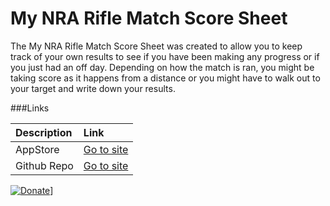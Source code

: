 # My NRA Rifle Match Score Sheet

The My NRA Rifle Match Score Sheet was created to allow you to keep track of your own results to see if you have been making any progress or if you just had an off day.
Depending on how the match is ran, you might be taking score as it happens from a distance or you might have to walk out to your target and write down your results.

###Links

| Description | Link |     
|:--|:--|
| AppStore | [Go to site](https://apps.apple.com/us/app/my-nra-rifle-match-score-sheet/id1241521195?ls=1) |
| Github Repo | [Go to site](https://github.com/burnsoftnet/MyNRARifleMatchScoreSheet) |
   

[![Donate](https://www.paypalobjects.com/en_US/i/btn/btn_donateCC_LG.gif)](https://www.paypal.com/cgi-bin/webscr?cmd=_s-xclick&hosted_button_id=JSW8XEMQVH4BE)]